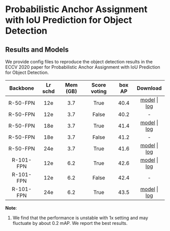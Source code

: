 # Probabilistic Anchor Assignment with IoU Prediction for Object Detection



## Results and Models
We provide config files to reproduce the object detection results in the
ECCV 2020 paper for Probabilistic Anchor Assignment with IoU
Prediction for Object Detection.

| Backbone    | Lr schd | Mem (GB) | Score voting | box AP | Download |
|:-----------:|:-------:|:--------:|:------------:|:------:|:--------:|
| R-50-FPN    | 12e     | 3.7     | True          | 40.4   | [model](https://open-mmlab.s3.ap-northeast-2.amazonaws.com/mmdetection/v2.0/paa/paa_r50_fpn_1x_20200821-936edec3.pth) &#124; [log](https://open-mmlab.s3.ap-northeast-2.amazonaws.com/mmdetection/v2.0/paa/paa_r50_fpn_1x_20200821-936edec3.log.json) |
| R-50-FPN    | 12e     | 3.7     | False         | 40.2   | - |
| R-50-FPN    | 18e     | 3.7     | True          | 41.4   | [model](https://open-mmlab.s3.ap-northeast-2.amazonaws.com/mmdetection/v2.0/paa/paa_r50_fpn_1.5x_20200823-805d6078.pth) &#124; [log](https://open-mmlab.s3.ap-northeast-2.amazonaws.com/mmdetection/v2.0/paa/paa_r50_fpn_1.5x_20200823-805d6078.log.json) |
| R-50-FPN    | 18e     | 3.7     | False         | 41.2   | - |
| R-50-FPN    | 24e     | 3.7     | True          | 41.6   | [model](https://open-mmlab.s3.ap-northeast-2.amazonaws.com/mmdetection/v2.0/paa/paa_r50_fpn_2x_20200821-c98bfc4e.pth) &#124; [log](https://open-mmlab.s3.ap-northeast-2.amazonaws.com/mmdetection/v2.0/paa/paa_r50_fpn_2x_20200821-c98bfc4e.log.json) |
| R-101-FPN   | 12e     | 6.2     | True          | 42.6   | [model](https://open-mmlab.s3.ap-northeast-2.amazonaws.com/mmdetection/v2.0/paa/paa_r101_fpn_1x_20200821-0a1825a4.pth) &#124; [log](https://open-mmlab.s3.ap-northeast-2.amazonaws.com/mmdetection/v2.0/paa/paa_r101_fpn_1x_20200821-0a1825a4.log.json) |
| R-101-FPN   | 12e     | 6.2     | False         | 42.4   | - |
| R-101-FPN   | 24e     | 6.2     | True          | 43.5   | [model](https://open-mmlab.s3.ap-northeast-2.amazonaws.com/mmdetection/v2.0/paa/paa_r101_fpn_2x_20200821-6829f96b.pth) &#124; [log](https://open-mmlab.s3.ap-northeast-2.amazonaws.com/mmdetection/v2.0/paa/paa_r101_fpn_2x_20200821-6829f96b.log.json) |

**Note**:
1. We find that the performance is unstable with 1x setting and may fluctuate by about 0.2 mAP. We report the best results.
